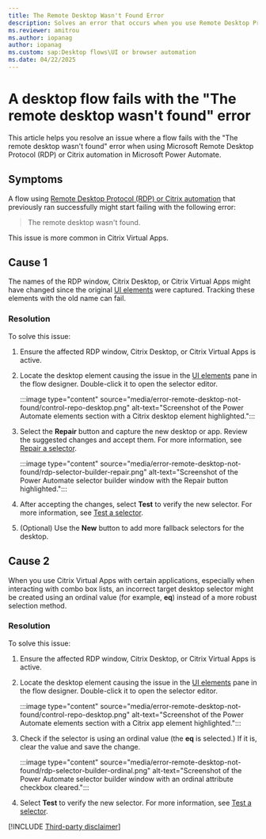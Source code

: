 ```yaml
---
title: The Remote Desktop Wasn't Found Error
description: Solves an error that occurs when you use Remote Desktop Protocol (RDP) or Citrix automation in Microsoft Power Automate.
ms.reviewer: amitrou
ms.author: iopanag
author: iopanag
ms.custom: sap:Desktop flows\UI or browser automation
ms.date: 04/22/2025
---
```

# A desktop flow fails with the "The remote desktop wasn't found" error

This article helps you resolve an issue where a flow fails with the "The remote desktop wasn't found" error when using Microsoft Remote Desktop Protocol (RDP) or Citrix automation in Microsoft Power Automate.

## Symptoms

A flow using [Remote Desktop Protocol (RDP) or Citrix automation](/power-automate/desktop-flows/virtual-desktops) that previously ran successfully might start failing with the following error:

> The remote desktop wasn't found.

This issue is more common in Citrix Virtual Apps.

## Cause 1

The names of the RDP window, Citrix Desktop, or Citrix Virtual Apps might have changed since the original [UI elements](/power-automate/desktop-flows/virtual-desktops#distinguish-ui-elements-captured-on-virtual-desktops) were captured. Tracking these elements with the old name can fail.

### Resolution

To solve this issue:

1. Ensure the affected RDP window, Citrix Desktop, or Citrix Virtual Apps is active.
2. Locate the desktop element causing the issue in the [UI elements](/power-automate/desktop-flows/ui-elements#ui-elements) pane in the flow designer. Double-click it to open the selector editor.

   :::image type="content" source="media/error-remote-desktop-not-found/control-repo-desktop.png" alt-text="Screenshot of the Power Automate elements section with a Citrix desktop element highlighted.":::

3. Select the **Repair** button and capture the new desktop or app. Review the suggested changes and accept them. For more information, see [Repair a selector](/power-automate/desktop-flows/repair-selector).

   :::image type="content" source="media/error-remote-desktop-not-found/rdp-selector-builder-repair.png" alt-text="Screenshot of the Power Automate selector builder window with the Repair button highlighted.":::

4. After accepting the changes, select **Test** to verify the new selector. For more information, see [Test a selector](/power-automate/desktop-flows/test-selectors).

5. (Optional) Use the **New** button to add more fallback selectors for the desktop.

## Cause 2

When you use Citrix Virtual Apps with certain applications, especially when interacting with combo box lists, an incorrect target desktop selector might be created using an ordinal value (for example, **eq**) instead of a more robust selection method.

### Resolution

To solve this issue:

1. Ensure the affected RDP window, Citrix Desktop, or Citrix Virtual Apps is active.
2. Locate the desktop element causing the issue in the [UI elements](/power-automate/desktop-flows/ui-elements#ui-elements) pane in the flow designer. Double-click it to open the selector editor.

   :::image type="content" source="media/error-remote-desktop-not-found/control-repo-desktop.png" alt-text="Screenshot of the Power Automate elements section with a Citrix app element highlighted.":::

3. Check if the selector is using an ordinal value (the **eq** is selected.) If it is, clear the value and save the change.

   :::image type="content" source="media/error-remote-desktop-not-found/rdp-selector-builder-ordinal.png" alt-text="Screenshot of the Power Automate selector builder window with an ordinal attribute checkbox cleared.":::

4. Select **Test** to verify the new selector. For more information, see [Test a selector](/power-automate/desktop-flows/test-selectors).

[!INCLUDE [Third-party disclaimer](../../../../../includes/third-party-disclaimer.md)]
